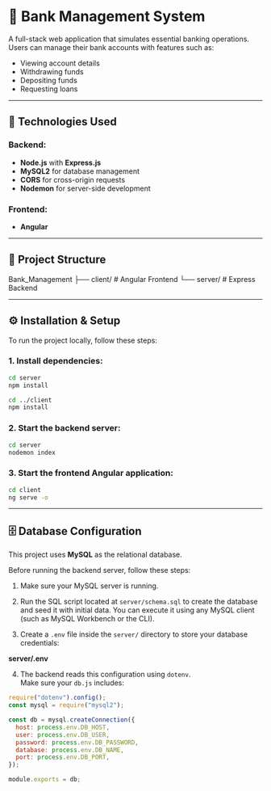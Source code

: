# 🏦 Bank Management System

A full-stack web application that simulates essential banking operations.  
Users can manage their bank accounts with features such as:

- Viewing account details
- Withdrawing funds
- Depositing funds
- Requesting loans

---

## 🚀 Technologies Used

### Backend:

- **Node.js** with **Express.js**
- **MySQL2** for database management
- **CORS** for cross-origin requests
- **Nodemon** for server-side development

### Frontend:

- **Angular**

---

## 📂 Project Structure

Bank_Management
├── client/ # Angular Frontend
└── server/ # Express Backend

---

## ⚙️ Installation & Setup

To run the project locally, follow these steps:

### 1. Install dependencies:

```bash
cd server
npm install

cd ../client
npm install

```

### 2. Start the backend server:

```bash
cd server
nodemon index
```

### 3. Start the frontend Angular application:

```bash
cd client
ng serve -o
```

---

## 🗄️ Database Configuration

This project uses **MySQL** as the relational database.

Before running the backend server, follow these steps:

1. Make sure your MySQL server is running.
2. Run the SQL script located at `server/schema.sql` to create the database and seed it with initial data.
   You can execute it using any MySQL client (such as MySQL Workbench or the CLI).

3. Create a `.env` file inside the `server/` directory to store your database credentials:

**server/.env**

4. The backend reads this configuration using `dotenv`.  
   Make sure your `db.js` includes:

```js
require("dotenv").config();
const mysql = require("mysql2");

const db = mysql.createConnection({
  host: process.env.DB_HOST,
  user: process.env.DB_USER,
  password: process.env.DB_PASSWORD,
  database: process.env.DB_NAME,
  port: process.env.DB_PORT,
});

module.exports = db;
```
